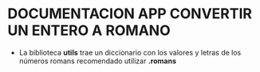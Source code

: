 # DOCUMENTACION APP CONVERTIR UN ENTERO A ROMANO

- La biblioteca **utils** trae un diccionario con los valores y letras de los 
números romans recomendado utilizar **.romans**
 
 


